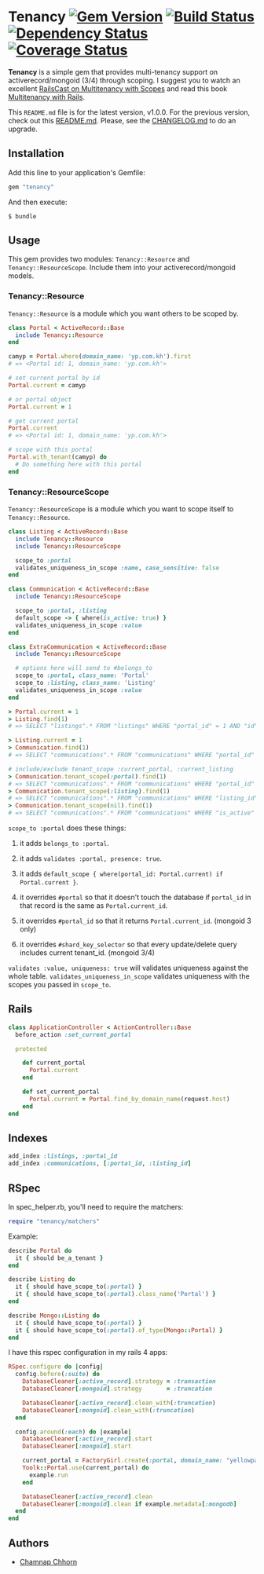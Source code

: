 # Tenancy [![Gem Version](https://badge.fury.io/rb/tenancy.png)](http://badge.fury.io/rb/tenancy) [![Build Status](https://travis-ci.org/yoolk/tenancy.png?branch=master)](https://travis-ci.org/yoolk/tenancy) [![Dependency Status](https://gemnasium.com/yoolk/tenancy.png)](https://gemnasium.com/yoolk/tenancy) [![Coverage Status](https://coveralls.io/repos/yoolk/tenancy/badge.png?branch=master)](https://coveralls.io/r/yoolk/tenancy?branch=master)

**Tenancy** is a simple gem that provides multi-tenancy support on activerecord/mongoid (3/4) through scoping. I suggest you to watch an excellent [RailsCast on Multitenancy with Scopes](http://railscasts.com/episodes/388-multitenancy-with-scopes) and read this book [Multitenancy with Rails](https://leanpub.com/multi-tenancy-rails).

This `README.md` file is for the latest version, v1.0.0. For the previous version, check out this [README.md](https://github.com/yoolk/tenancy/blob/v0.2.0/README.md). Please, see the [CHANGELOG.md](https://github.com/yoolk/tenancy/blob/master/CHANGELOG.md#100) to do an upgrade.

## Installation

Add this line to your application's Gemfile:

```ruby
gem "tenancy"
```

And then execute:

```
$ bundle
```

## Usage

This gem provides two modules: `Tenancy::Resource` and `Tenancy::ResourceScope`. Include them into your activerecord/mongoid models.

### Tenancy::Resource

`Tenancy::Resource` is a module which you want others to be scoped by.

```ruby
class Portal < ActiveRecord::Base
  include Tenancy::Resource
end

camyp = Portal.where(domain_name: 'yp.com.kh').first
# => <Portal id: 1, domain_name: 'yp.com.kh'>

# set current portal by id
Portal.current = camyp

# or portal object
Portal.current = 1

# get current portal
Portal.current
# => <Portal id: 1, domain_name: 'yp.com.kh'>

# scope with this portal
Portal.with_tenant(camyp) do
  # Do something here with this portal
end
```

### Tenancy::ResourceScope

`Tenancy::ResourceScope` is a module which you want to scope itself to `Tenancy::Resource`.

```ruby
class Listing < ActiveRecord::Base
  include Tenancy::Resource
  include Tenancy::ResourceScope

  scope_to :portal
  validates_uniqueness_in_scope :name, case_sensitive: false
end

class Communication < ActiveRecord::Base
  include Tenancy::ResourceScope

  scope_to :portal, :listing
  default_scope -> { where(is_active: true) }
  validates_uniqueness_in_scope :value
end

class ExtraCommunication < ActiveRecord::Base
  include Tenancy::ResourceScope

  # options here will send to #belongs_to
  scope_to :portal, class_name: 'Portal'
  scope_to :listing, class_name: 'Listing'
  validates_uniqueness_in_scope :value
end

> Portal.current = 1
> Listing.find(1)
# => SELECT "listings".* FROM "listings" WHERE "portal_id" = 1 AND "id" = 1

> Listing.current = 1
> Communication.find(1)
# => SELECT "communications".* FROM "communications" WHERE "portal_id" = 1 AND "listing_id" = 1 AND "is_active" = true AND "id" = 1

# include/exclude tenant_scope :current_portal, :current_listing
> Communication.tenant_scope(:portal).find(1)
# => SELECT "communications".* FROM "communications" WHERE "portal_id" = 1 AND "is_active" = true AND "id" = 1
> Communication.tenant_scope(:listing).find(1)
# => SELECT "communications".* FROM "communications" WHERE "listing_id" = 1 AND "is_active" = true AND "id" = 1
> Communication.tenant_scope(nil).find(1)
# => SELECT "communications".* FROM "communications" WHERE "is_active" = true AND "id" = 1
```

`scope_to :portal` does these things:

1. it adds `belongs_to :portal`.

2. it adds `validates :portal, presence: true`.

3. it adds `default_scope { where(portal_id: Portal.current) if Portal.current }`.

4. it overrides `#portal` so that it doesn't touch the database if `portal_id` in that record is the same as `Portal.current_id`.

5. it overrides `#portal_id` so that it returns `Portal.current_id`. (mongoid 3 only)

6. it overrides `#shard_key_selector` so that every update/delete query includes current tenant_id. (mongoid 3/4)

`validates :value, uniqueness: true` will validates uniqueness against the whole table. `validates_uniqueness_in_scope` validates uniqueness with the scopes you passed in `scope_to`.

## Rails

```ruby
class ApplicationController < ActionController::Base
  before_action :set_current_portal

  protected

    def current_portal
      Portal.current
    end

    def set_current_portal
      Portal.current = Portal.find_by_domain_name(request.host)
    end
end
```

## Indexes

```ruby
add_index :listings, :portal_id
add_index :communications, [:portal_id, :listing_id]
```

## RSpec

In spec_helper.rb, you'll need to require the matchers:

```ruby
require "tenancy/matchers"
```

Example:

```ruby
describe Portal do
  it { should be_a_tenant }
end
```

```ruby
describe Listing do
  it { should have_scope_to(:portal) }
  it { should have_scope_to(:portal).class_name('Portal') }
end
```

```ruby
describe Mongo::Listing do
  it { should have_scope_to(:portal) }
  it { should have_scope_to(:portal).of_type(Mongo::Portal) }
end
```

I have this rspec configuration in my rails 4 apps:

```ruby
RSpec.configure do |config|
  config.before(:suite) do
    DatabaseCleaner[:active_record].strategy = :transaction
    DatabaseCleaner[:mongoid].strategy       = :truncation

    DatabaseCleaner[:active_record].clean_with(:truncation)
    DatabaseCleaner[:mongoid].clean_with(:truncation)
  end

  config.around(:each) do |example|
    DatabaseCleaner[:active_record].start
    DatabaseCleaner[:mongoid].start

    current_portal = FactoryGirl.create(:portal, domain_name: "yellowpages-cambodia.dev")
    Yoolk::Portal.use(current_portal) do
      example.run
    end

    DatabaseCleaner[:active_record].clean
    DatabaseCleaner[:mongoid].clean if example.metadata[:mongodb]
  end
end
```

## Authors

* [Chamnap Chhorn](https://github.com/chamnap)